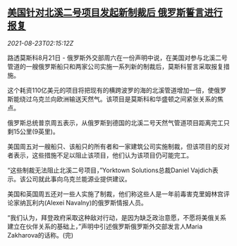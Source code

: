 <!--1629685863000-->
[美国针对北溪二号项目发起新制裁后 俄罗斯誓言进行报复](https://cn.reuters.com/article/usa-russia-nordstream-0821-sat-idCNKBS2FO052)
------

<div><i>2021-08-23T02:15:12Z</i></div><p>路透莫斯科8月21日 - 俄罗斯外交部周六在一份声明中说，在美国对参与北溪二号管道的一艘俄罗斯船只和两家公司实施一系列新的制裁后，莫斯科誓言采取报复措施。</p><p>这个耗资110亿美元的项目将把现有的横跨波罗的海的北溪管道增加一倍，使俄罗斯能绕过乌克兰向欧洲输送天然气。该项目是莫斯科和华盛顿之间紧张关系的焦点。</p><p>俄罗斯总统普京周五表示，从俄罗斯到德国的北溪二号天然气管道项目距离完工只剩15公里(9英里)。</p><p>美国周五对一艘船只、该船只的所有者和一家建筑公司实施制裁，但该项目的反对者表示，这些措施不足以阻止该项目，他们认为该项目仍可能完工。</p><p>“这些制裁无法阻止北溪二号项目，”Yorktown Solutions总裁Daniel Vajdich表示。该公司就此事向乌克兰能源业提供建议。</p><p>美国和英国周五还对一些人实施了制裁，他们称这些人是一年前毒害克里姆林宫评论家纳瓦利内(Alexei Navalny)的俄罗斯情报人员。</p><p>“我们认为，拜登政府采取这种敌对行动，是因为缺乏政治意愿，不愿将美俄关系建立在伙伴关系的基础上，”声明中引述俄罗斯俄罗斯外交部发言人Maria Zakharova的话称。(完)</p>
